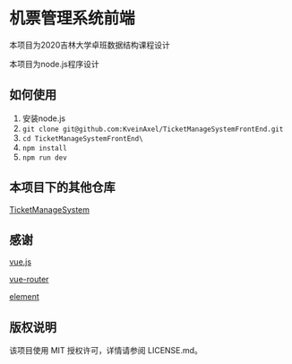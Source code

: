 # 机票管理系统前端

本项目为2020吉林大学卓班数据结构课程设计

本项目为node.js程序设计

## 如何使用

1. 安装node.js
2. `git clone git@github.com:KveinAxel/TicketManageSystemFrontEnd.git`
3. `cd TicketManageSystemFrontEnd\`
4. `npm install`
5. `npm run dev`

## 本项目下的其他仓库

[TicketManageSystem](https://github.com/KveinAxel/TicketManageSystem)

## 感谢

[vue.js](https://github.com/vuejs/vue)

[vue-router](https://github.com/vuejs/vue-router)

[element](https://github.com/ElemeFE/element)

## 版权说明

该项目使用 MIT 授权许可，详情请参阅 LICENSE.md。
